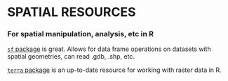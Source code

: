 # SPATIAL RESOURCES

### For spatial manipulation, analysis, etc in R
[`sf` package](https://r-spatial.github.io/sf/) is great. Allows for data frame operations on datasets with spatial geometries, can read .gdb, .shp, etc.

[`terra` package](https://rspatial.org/pkg/1-introduction.html) is an up-to-date resource for working with raster data in R.
